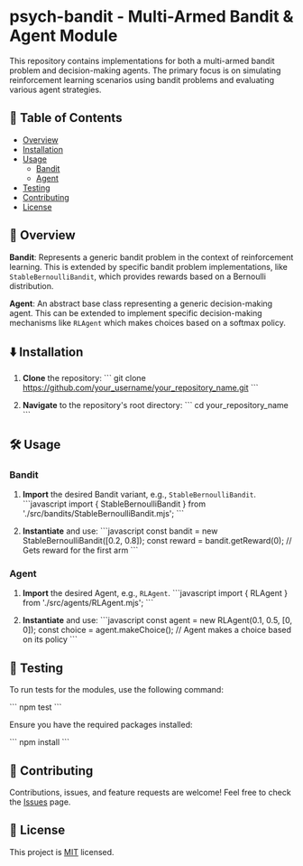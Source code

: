 # psych-bandit - Multi-Armed Bandit & Agent Module

This repository contains implementations for both a multi-armed bandit problem and decision-making agents. The primary focus is on simulating reinforcement learning scenarios using bandit problems and evaluating various agent strategies.

## 📖 Table of Contents

- [Overview](#overview)
- [Installation](#installation)
- [Usage](#usage)
    - [Bandit](#bandit)
    - [Agent](#agent)
- [Testing](#testing)
- [Contributing](#contributing)
- [License](#license)

## 📜 Overview

**Bandit**: Represents a generic bandit problem in the context of reinforcement learning. This is extended by specific bandit problem implementations, like `StableBernoulliBandit`, which provides rewards based on a Bernoulli distribution.

**Agent**: An abstract base class representing a generic decision-making agent. This can be extended to implement specific decision-making mechanisms like `RLAgent` which makes choices based on a softmax policy.

## ⬇️ Installation

1. **Clone** the repository:
   \```
   git clone https://github.com/your_username/your_repository_name.git
   \```

2. **Navigate** to the repository's root directory:
   \```
   cd your_repository_name
   \```

## 🛠 Usage

### Bandit

1. **Import** the desired Bandit variant, e.g., `StableBernoulliBandit`.
   \```javascript
   import { StableBernoulliBandit } from './src/bandits/StableBernoulliBandit.mjs';
   \```

2. **Instantiate** and use:
   \```javascript
   const bandit = new StableBernoulliBandit([0.2, 0.8]);
   const reward = bandit.getReward(0); // Gets reward for the first arm
   \```

### Agent

1. **Import** the desired Agent, e.g., `RLAgent`.
   \```javascript
   import { RLAgent } from './src/agents/RLAgent.mjs';
   \```

2. **Instantiate** and use:
   \```javascript
   const agent = new RLAgent(0.1, 0.5, [0, 0]);
   const choice = agent.makeChoice(); // Agent makes a choice based on its policy
   \```

## 🧪 Testing

To run tests for the modules, use the following command:

\```
npm test
\```

Ensure you have the required packages installed:

\```
npm install
\```

## 🤝 Contributing

Contributions, issues, and feature requests are welcome! Feel free to check the [Issues](https://github.com/your_username/your_repository_name/issues) page.

## 📄 License

This project is [MIT](https://choosealicense.com/licenses/mit/) licensed.
